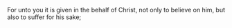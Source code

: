 For unto you it is given in the behalf of Christ, not only to believe on him, but also to suffer for his sake;
